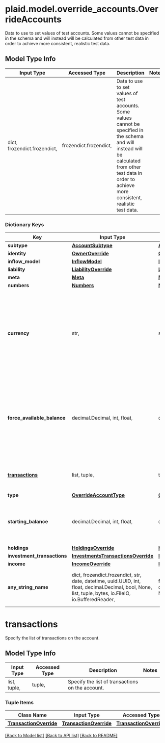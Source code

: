 # plaid.model.override_accounts.OverrideAccounts

Data to use to set values of test accounts. Some values cannot be specified in the schema and will instead will be calculated from other test data in order to achieve more consistent, realistic test data.

## Model Type Info
Input Type | Accessed Type | Description | Notes
------------ | ------------- | ------------- | -------------
dict, frozendict.frozendict,  | frozendict.frozendict,  | Data to use to set values of test accounts. Some values cannot be specified in the schema and will instead will be calculated from other test data in order to achieve more consistent, realistic test data. | 

### Dictionary Keys
Key | Input Type | Accessed Type | Description | Notes
------------ | ------------- | ------------- | ------------- | -------------
**subtype** | [**AccountSubtype**](AccountSubtype.md) | [**AccountSubtype**](AccountSubtype.md) |  | 
**identity** | [**OwnerOverride**](OwnerOverride.md) | [**OwnerOverride**](OwnerOverride.md) |  | 
**inflow_model** | [**InflowModel**](InflowModel.md) | [**InflowModel**](InflowModel.md) |  | 
**liability** | [**LiabilityOverride**](LiabilityOverride.md) | [**LiabilityOverride**](LiabilityOverride.md) |  | 
**meta** | [**Meta**](Meta.md) | [**Meta**](Meta.md) |  | 
**numbers** | [**Numbers**](Numbers.md) | [**Numbers**](Numbers.md) |  | 
**currency** | str,  | str,  | ISO-4217 currency code. If provided, the account will be denominated in the given currency. Transactions will also be in this currency by default. | 
**force_available_balance** | decimal.Decimal, int, float,  | decimal.Decimal,  | If provided, the account will always have this amount as its  available balance, regardless of current balance or changes in transactions over time. | value must be a 64 bit float
**[transactions](#transactions)** | list, tuple,  | tuple,  | Specify the list of transactions on the account. | 
**type** | [**OverrideAccountType**](OverrideAccountType.md) | [**OverrideAccountType**](OverrideAccountType.md) |  | 
**starting_balance** | decimal.Decimal, int, float,  | decimal.Decimal,  | If provided, the account will start with this amount as the current balance.  | value must be a 64 bit float
**holdings** | [**HoldingsOverride**](HoldingsOverride.md) | [**HoldingsOverride**](HoldingsOverride.md) |  | [optional] 
**investment_transactions** | [**InvestmentsTransactionsOverride**](InvestmentsTransactionsOverride.md) | [**InvestmentsTransactionsOverride**](InvestmentsTransactionsOverride.md) |  | [optional] 
**income** | [**IncomeOverride**](IncomeOverride.md) | [**IncomeOverride**](IncomeOverride.md) |  | [optional] 
**any_string_name** | dict, frozendict.frozendict, str, date, datetime, uuid.UUID, int, float, decimal.Decimal, bool, None, list, tuple, bytes, io.FileIO, io.BufferedReader,  | frozendict.frozendict, str, decimal.Decimal, BoolClass, NoneClass, tuple, bytes, FileIO | any string name can be used but the value must be the correct type | [optional]

# transactions

Specify the list of transactions on the account.

## Model Type Info
Input Type | Accessed Type | Description | Notes
------------ | ------------- | ------------- | -------------
list, tuple,  | tuple,  | Specify the list of transactions on the account. | 

### Tuple Items
Class Name | Input Type | Accessed Type | Description | Notes
------------- | ------------- | ------------- | ------------- | -------------
[**TransactionOverride**](TransactionOverride.md) | [**TransactionOverride**](TransactionOverride.md) | [**TransactionOverride**](TransactionOverride.md) |  | 

[[Back to Model list]](../../README.md#documentation-for-models) [[Back to API list]](../../README.md#documentation-for-api-endpoints) [[Back to README]](../../README.md)

